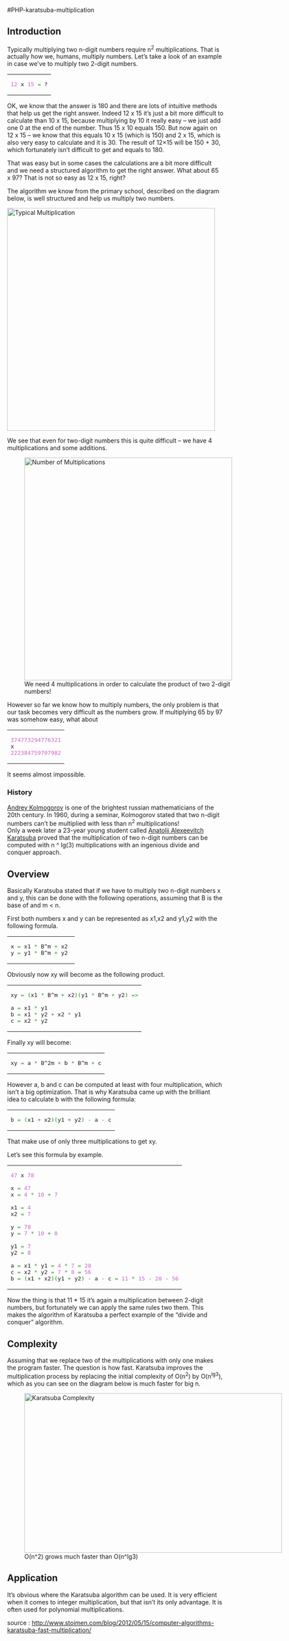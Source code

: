 #PHP-karatsuba-multiplication

<h2>Introduction</h2>
<p>Typically multiplying two n-digit numbers require n<sup>2</sup> multiplications. That is actually how we, humans, multiply numbers. Let’s take a look of an example in case we’ve to multiply two 2-digit numbers.</p>

<div class="wp_syntax"><table><tbody><tr><td class="code"><pre class="php" style="font-family:monospace;"><span style="color: #cc66cc;">12</span> x <span style="color: #cc66cc;">15</span> <span style="color: #339933;">=</span> ?</pre></td></tr></tbody></table></div>

<p>OK, we know that the answer is 180 and there are lots of intuitive methods that help us get the right answer. Indeed 12 x 15 it’s just a bit more difficult to calculate than 10 x 15, because multiplying by 10 it really easy – we just add one 0 at the end of the number. Thus 15 x 10 equals 150. But now again on 12 x 15 – we know that this equals 10 x 15 (which is 150) and 2 x 15, which is also very easy to calculate and it is 30. The result of 12×15 will be 150 + 30, which fortunately isn’t difficult to get and equals to 180.</p>
<p>That was easy but in some cases the calculations are a bit more difficult and we need a structured algorithm to get the right answer. What about 65 x 97? That is not so easy as 12 x 15, right?</p>
<p>The algorithm we know from the primary school, described on the diagram below, is well structured and help us multiply two numbers.</p>
<div class="mceTemp">
<dl id="attachment_3139" class="wp-caption alignnone" style="width: 494px;">
<dt class="wp-caption-dt"><a href="http://www.stoimen.com/blog/wp-content/uploads/2012/05/1.-Typical-Multiplication.png"><img class="size-full wp-image-3139" title="Typical Multiplication" src="http://www.stoimen.com/blog/wp-content/uploads/2012/05/1.-Typical-Multiplication.png" alt="Typical Multiplication" height="518" width="484"></a></dt>
<dd class="wp-caption-dd"></dd>
</dl>
</div>
<p>We see that even for two-digit numbers this is quite difficult – we have 4 multiplications and some additions.<span id="more-3121"></span></p>
<figure id="attachment_3143" style="width: 484px;" class="wp-caption alignnone"><a href="http://www.stoimen.com/blog/wp-content/uploads/2012/05/2.-Number-of-Multiplications.png"><img src="http://www.stoimen.com/blog/wp-content/uploads/2012/05/2.-Number-of-Multiplications.png" alt="Number of Multiplications" title="Number of Multiplications" class="size-full wp-image-3143" height="518" width="484"></a><figcaption class="wp-caption-text">We need 4 multiplications in order to calculate the product of two 2-digit numbers!</figcaption></figure>
<p>However so far we know how to multiply numbers, the only problem is that our task becomes very difficult as the numbers grow. If multiplying 65 by 97 was somehow easy, what about</p>

<div class="wp_syntax"><table><tbody><tr><td class="code"><pre class="php" style="font-family:monospace;"><span style="color: #cc66cc;">374773294776321</span>
x
<span style="color: #cc66cc;">222384759707982</span></pre></td></tr></tbody></table></div>

<p>It seems almost impossible.</p>
<h3>History</h3>
<p><a title="Andrey Kolmogorov" href="http://en.wikipedia.org/wiki/Andrey_Kolmogorov" target="_blank">Andrey Kolmogorov</a> is one of the brightest russian mathematicians of the 20th century. In 1960, during a seminar, Kolmogorov stated that two n-digit numbers can’t be multiplied with less than n<sup>2</sup> multiplications!<br>
Only a week later a 23-year young student called <a title="Anatolii Alexeevitch Karatsuba" href="http://en.wikipedia.org/wiki/Anatolii_Alexeevitch_Karatsuba" target="_blank">Anatolii Alexeevitch Karatsuba</a> proved that the multiplication of two n-digit numbers can be computed with n ^ lg(3) multiplications with an ingenious divide and conquer approach.</p>
<h2>Overview</h2>
<p>Basically Karatsuba stated that if we have to multiply two n-digit numbers x and y, this can be done with the following operations, assuming that B is the base of and m &lt; n.</p>
<p>First both numbers x and y can be represented as x1,x2 and y1,y2 with the following formula.</p>

<div class="wp_syntax"><table><tbody><tr><td class="code"><pre class="php" style="font-family:monospace;">x <span style="color: #339933;">=</span> x1 <span style="color: #339933;">*</span> B^m <span style="color: #339933;">+</span> x2 
y <span style="color: #339933;">=</span> y1 <span style="color: #339933;">*</span> B^m <span style="color: #339933;">+</span> y2</pre></td></tr></tbody></table></div>

<p>Obviously now xy will become as the following product.</p>

<div class="wp_syntax"><table><tbody><tr><td class="code"><pre class="php" style="font-family:monospace;">xy <span style="color: #339933;">=</span> <span style="color: #009900;">(</span>x1 <span style="color: #339933;">*</span> B^m <span style="color: #339933;">+</span> x2<span style="color: #009900;">)</span><span style="color: #009900;">(</span>y1 <span style="color: #339933;">*</span> B^m <span style="color: #339933;">+</span> y2<span style="color: #009900;">)</span> <span style="color: #339933;">=&gt;</span>
&nbsp;
a <span style="color: #339933;">=</span> x1 <span style="color: #339933;">*</span> y1
b <span style="color: #339933;">=</span> x1 <span style="color: #339933;">*</span> y2 <span style="color: #339933;">+</span> x2 <span style="color: #339933;">*</span> y1
c <span style="color: #339933;">=</span> x2 <span style="color: #339933;">*</span> y2</pre></td></tr></tbody></table></div>

<p>Finally xy will become:</p>

<div class="wp_syntax"><table><tbody><tr><td class="code"><pre class="php" style="font-family:monospace;">xy <span style="color: #339933;">=</span> a <span style="color: #339933;">*</span> B^2m <span style="color: #339933;">+</span> b <span style="color: #339933;">*</span> B^m <span style="color: #339933;">+</span> c</pre></td></tr></tbody></table></div>

<p>However a, b and c can be computed at least with four multiplication, which isn’t a big optimization. That is why Karatsuba came up with the brilliant idea to calculate b with the following formula:</p>

<div class="wp_syntax"><table><tbody><tr><td class="code"><pre class="php" style="font-family:monospace;">b <span style="color: #339933;">=</span> <span style="color: #009900;">(</span>x1 <span style="color: #339933;">+</span> x2<span style="color: #009900;">)</span><span style="color: #009900;">(</span>y1 <span style="color: #339933;">+</span> y2<span style="color: #009900;">)</span> <span style="color: #339933;">-</span> a <span style="color: #339933;">-</span> c</pre></td></tr></tbody></table></div>

<p>That make use of only three multiplications to get xy.</p>
<p>Let’s see this formula by example.</p>

<div class="wp_syntax"><table><tbody><tr><td class="code"><pre class="php" style="font-family:monospace;"><span style="color: #cc66cc;">47</span> x <span style="color: #cc66cc;">78</span>
&nbsp;
x <span style="color: #339933;">=</span> <span style="color: #cc66cc;">47</span>
x <span style="color: #339933;">=</span> <span style="color: #cc66cc;">4</span> <span style="color: #339933;">*</span> <span style="color: #cc66cc;">10</span> <span style="color: #339933;">+</span> <span style="color: #cc66cc;">7</span>
&nbsp;
x1 <span style="color: #339933;">=</span> <span style="color: #cc66cc;">4</span>
x2 <span style="color: #339933;">=</span> <span style="color: #cc66cc;">7</span>
&nbsp;
y <span style="color: #339933;">=</span> <span style="color: #cc66cc;">78</span>
y <span style="color: #339933;">=</span> <span style="color: #cc66cc;">7</span> <span style="color: #339933;">*</span> <span style="color: #cc66cc;">10</span> <span style="color: #339933;">+</span> <span style="color: #cc66cc;">8</span>
&nbsp;
y1 <span style="color: #339933;">=</span> <span style="color: #cc66cc;">7</span>
y2 <span style="color: #339933;">=</span> <span style="color: #cc66cc;">8</span>
&nbsp;
a <span style="color: #339933;">=</span> x1 <span style="color: #339933;">*</span> y1 <span style="color: #339933;">=</span> <span style="color: #cc66cc;">4</span> <span style="color: #339933;">*</span> <span style="color: #cc66cc;">7</span> <span style="color: #339933;">=</span> <span style="color: #cc66cc;">28</span>
c <span style="color: #339933;">=</span> x2 <span style="color: #339933;">*</span> y2 <span style="color: #339933;">=</span> <span style="color: #cc66cc;">7</span> <span style="color: #339933;">*</span> <span style="color: #cc66cc;">8</span> <span style="color: #339933;">=</span> <span style="color: #cc66cc;">56</span>
b <span style="color: #339933;">=</span> <span style="color: #009900;">(</span>x1 <span style="color: #339933;">+</span> x2<span style="color: #009900;">)</span><span style="color: #009900;">(</span>y1 <span style="color: #339933;">+</span> y2<span style="color: #009900;">)</span> <span style="color: #339933;">-</span> a <span style="color: #339933;">-</span> c <span style="color: #339933;">=</span> <span style="color: #cc66cc;">11</span> <span style="color: #339933;">*</span> <span style="color: #cc66cc;">15</span> <span style="color: #339933;">-</span> <span style="color: #cc66cc;">28</span> <span style="color: #339933;">-</span> <span style="color: #cc66cc;">56</span></pre></td></tr></tbody></table></div>

<p>Now the thing is that 11 * 15 it’s again a multiplication between 2-digit numbers, but fortunately we can apply the same rules two them. This makes the algorithm of Karatsuba a perfect example of the “divide and conquer” algorithm.</p>

<h2>Complexity</h2>
<p>Assuming that we replace two of the multiplications with only one makes the program faster. The question is how fast. Karatsuba improves the multiplication process by replacing the initial complexity of O(n<sup>2</sup>) by O(n<sup>lg3</sup>), which as you can see on the diagram below is much faster for big n.</p>
<figure id="attachment_3141" style="width: 600px;" class="wp-caption alignnone"><a href="http://www.stoimen.com/blog/wp-content/uploads/2012/05/Karatsuba-Complexity.png"><img src="http://www.stoimen.com/blog/wp-content/uploads/2012/05/Karatsuba-Complexity.png" alt="Karatsuba Complexity" title="Karatsuba Complexity" class="size-full wp-image-3141" height="371" width="600"></a><figcaption class="wp-caption-text">O(n^2) grows much faster than O(n^lg3)</figcaption></figure>
<h2>Application</h2>
<p>It’s obvious where the Karatsuba algorithm can be used. It is very efficient when it comes to integer multiplication, but that isn’t its only advantage. It is often used for polynomial multiplications.</p>

source : http://www.stoimen.com/blog/2012/05/15/computer-algorithms-karatsuba-fast-multiplication/
